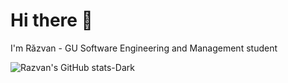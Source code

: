 # Hi there :wave:

<p>
    I'm Rǎzvan - GU Software Engineering and Management student
</p>

![Razvan's GitHub stats-Dark](https://github-readme-stats.vercel.app/api?username=albu-razvan&show_icons=true&theme=dark#gh-dark-mode-only)
